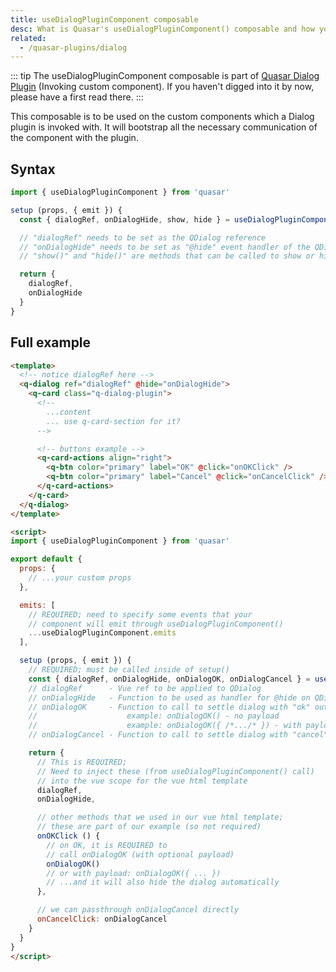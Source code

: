 ```yaml
---
title: useDialogPluginComponent composable
desc: What is Quasar's useDialogPluginComponent() composable and how you can use it
related:
  - /quasar-plugins/dialog
---
```


::: tip
The useDialogPluginComponent composable is part of [Quasar Dialog Plugin](/quasar-plugins/dialog#Invoking-custom-component) (Invoking custom component). If you haven't digged into it by now, please have a first read there.
:::

This composable is to be used on the custom components which a Dialog plugin is invoked with. It will bootstrap all the necessary communication of the component with the plugin.

## Syntax

```js
import { useDialogPluginComponent } from 'quasar'

setup (props, { emit }) {
  const { dialogRef, onDialogHide, show, hide } = useDialogPluginComponent({ emit })

  // "dialogRef" needs to be set as the QDialog reference
  // "onDialogHide" needs to be set as "@hide" event handler of the QDialog
  // "show()" and "hide()" are methods that can be called to show or hide the dialog

  return {
    dialogRef,
    onDialogHide
  }
}
```

## Full example

```html
<template>
  <!-- notice dialogRef here -->
  <q-dialog ref="dialogRef" @hide="onDialogHide">
    <q-card class="q-dialog-plugin">
      <!--
        ...content
        ... use q-card-section for it?
      -->

      <!-- buttons example -->
      <q-card-actions align="right">
        <q-btn color="primary" label="OK" @click="onOKClick" />
        <q-btn color="primary" label="Cancel" @click="onCancelClick" />
      </q-card-actions>
    </q-card>
  </q-dialog>
</template>

<script>
import { useDialogPluginComponent } from 'quasar'

export default {
  props: {
    // ...your custom props
  },

  emits: [
    // REQUIRED; need to specify some events that your
    // component will emit through useDialogPluginComponent()
    ...useDialogPluginComponent.emits
  ],

  setup (props, { emit }) {
    // REQUIRED; must be called inside of setup()
    const { dialogRef, onDialogHide, onDialogOK, onDialogCancel } = useDialogPluginComponent({ emit })
    // dialogRef      - Vue ref to be applied to QDialog
    // onDialogHide   - Function to be used as handler for @hide on QDialog
    // onDialogOK     - Function to call to settle dialog with "ok" outcome
    //                    example: onDialogOK() - no payload
    //                    example: onDialogOK({ /*.../* }) - with payload
    // onDialogCancel - Function to call to settle dialog with "cancel" outcome

    return {
      // This is REQUIRED;
      // Need to inject these (from useDialogPluginComponent() call)
      // into the vue scope for the vue html template
      dialogRef,
      onDialogHide,

      // other methods that we used in our vue html template;
      // these are part of our example (so not required)
      onOKClick () {
        // on OK, it is REQUIRED to
        // call onDialogOK (with optional payload)
        onDialogOK()
        // or with payload: onDialogOK({ ... })
        // ...and it will also hide the dialog automatically
      },

      // we can passthrough onDialogCancel directly
      onCancelClick: onDialogCancel
    }
  }
}
</script>
```
